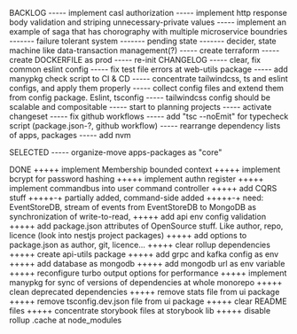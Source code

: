 BACKLOG
----- implement casl authorization
----- implement http response body validation and striping unnecessary-private values
----- implement an example of saga that has chorography with multiple microservice boundries
------- failure tolerant system
------- pending state
------- decider, state machine like data-transaction management(?)
----- create terraform
----- create DOCKERFILE as prod
----- re-init CHANGELOG
----- clear, fix common eslint config
----- fix test file errors at web-utils package
----- add manypkg check script to CI & CD
----- concentrate tailwindcss, ts and eslint configs, and apply them properly
----- collect config files and extend them from config package. Eslint, tsconfig
----- tailwindcss config should be scalable and compositable
----- start to planning projects
----- activate changeset
----- fix github workflows
----- add "tsc --noEmit" for typecheck script (package.json-?, github workflow)
----- rearrange dependency lists of apps, packages
----- add nvm

SELECTED
----- organize-move apps-packages as "core"

DONE
+++++ implement Membership bounded context
+++++ implement bcrypt for password hashing
+++++ implement authn register
+++++ implement commandbus into user command controller
+++++ add CQRS stuff
+++++-+ partially added, command-side added
+++++-+ need: EventStoreDB, stream of events from EventStoreDB to MongoDB as synchronization of write-to-read,
+++++ add api env config validation
+++++ add package.json attributes of OpenSource stuff. Like author, repo, licence (look into nestjs project packages)
+++++ add options to package.json as author, git, licence...
+++++ clear rollup dependencies
+++++ create api-utils package
+++++ add grpc and kafka config as env
+++++ add database as mongodb
+++++ add mongodb url as env variable
+++++ reconfigure turbo output options for performance
+++++ implement manypkg for sync of versions of dependencies at whole monorepo
+++++ clean deprecated dependencies
+++++ remove stats file from ui package
+++++ remove tsconfig.dev.json file from ui package
+++++ clear README files
+++++ concentrate storybook files at storybook lib
+++++ disable rollup .cache at node_modules
